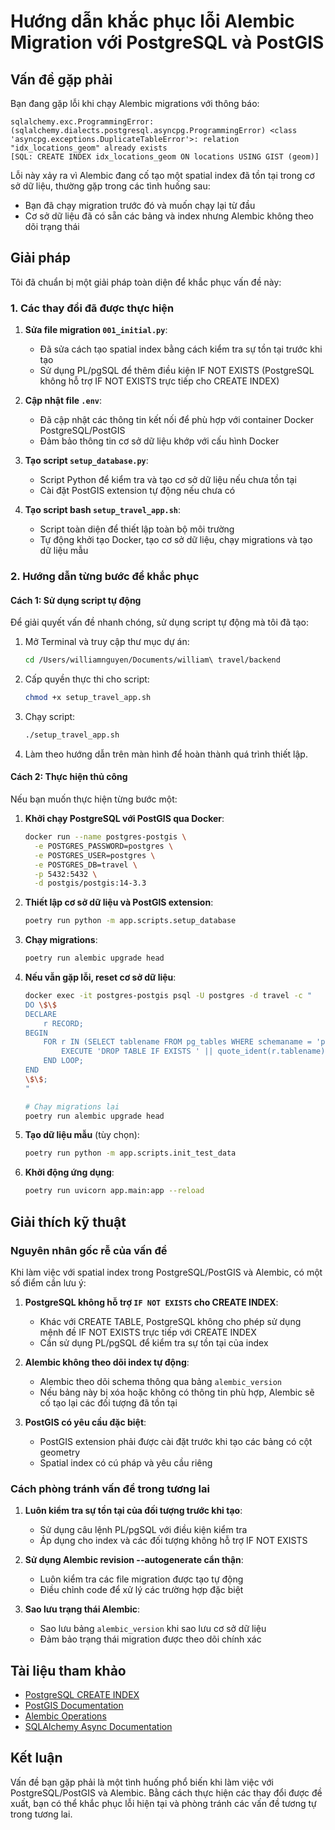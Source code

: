 # Hướng dẫn khắc phục lỗi Alembic Migration với PostgreSQL và PostGIS

## Vấn đề gặp phải

Bạn đang gặp lỗi khi chạy Alembic migrations với thông báo:

```
sqlalchemy.exc.ProgrammingError: (sqlalchemy.dialects.postgresql.asyncpg.ProgrammingError) <class 'asyncpg.exceptions.DuplicateTableError'>: relation "idx_locations_geom" already exists
[SQL: CREATE INDEX idx_locations_geom ON locations USING GIST (geom)]
```

Lỗi này xảy ra vì Alembic đang cố tạo một spatial index đã tồn tại trong cơ sở dữ liệu, thường gặp trong các tình huống sau:
- Bạn đã chạy migration trước đó và muốn chạy lại từ đầu
- Cơ sở dữ liệu đã có sẵn các bảng và index nhưng Alembic không theo dõi trạng thái

## Giải pháp

Tôi đã chuẩn bị một giải pháp toàn diện để khắc phục vấn đề này:

### 1. Các thay đổi đã được thực hiện

1. **Sửa file migration `001_initial.py`**:
   - Đã sửa cách tạo spatial index bằng cách kiểm tra sự tồn tại trước khi tạo
   - Sử dụng PL/pgSQL để thêm điều kiện IF NOT EXISTS (PostgreSQL không hỗ trợ IF NOT EXISTS trực tiếp cho CREATE INDEX)

2. **Cập nhật file `.env`**:
   - Đã cập nhật các thông tin kết nối để phù hợp với container Docker PostgreSQL/PostGIS
   - Đảm bảo thông tin cơ sở dữ liệu khớp với cấu hình Docker

3. **Tạo script `setup_database.py`**:
   - Script Python để kiểm tra và tạo cơ sở dữ liệu nếu chưa tồn tại
   - Cài đặt PostGIS extension tự động nếu chưa có

4. **Tạo script bash `setup_travel_app.sh`**:
   - Script toàn diện để thiết lập toàn bộ môi trường
   - Tự động khởi tạo Docker, tạo cơ sở dữ liệu, chạy migrations và tạo dữ liệu mẫu

### 2. Hướng dẫn từng bước để khắc phục

#### Cách 1: Sử dụng script tự động

Để giải quyết vấn đề nhanh chóng, sử dụng script tự động mà tôi đã tạo:

1. Mở Terminal và truy cập thư mục dự án:
   ```bash
   cd /Users/williamnguyen/Documents/william\ travel/backend
   ```

2. Cấp quyền thực thi cho script:
   ```bash
   chmod +x setup_travel_app.sh
   ```

3. Chạy script:
   ```bash
   ./setup_travel_app.sh
   ```

4. Làm theo hướng dẫn trên màn hình để hoàn thành quá trình thiết lập.

#### Cách 2: Thực hiện thủ công

Nếu bạn muốn thực hiện từng bước một:

1. **Khởi chạy PostgreSQL với PostGIS qua Docker**:
   ```bash
   docker run --name postgres-postgis \
     -e POSTGRES_PASSWORD=postgres \
     -e POSTGRES_USER=postgres \
     -e POSTGRES_DB=travel \
     -p 5432:5432 \
     -d postgis/postgis:14-3.3
   ```

2. **Thiết lập cơ sở dữ liệu và PostGIS extension**:
   ```bash
   poetry run python -m app.scripts.setup_database
   ```

3. **Chạy migrations**:
   ```bash
   poetry run alembic upgrade head
   ```

4. **Nếu vẫn gặp lỗi, reset cơ sở dữ liệu**:
   ```bash
   docker exec -it postgres-postgis psql -U postgres -d travel -c "
   DO \$\$
   DECLARE
       r RECORD;
   BEGIN
       FOR r IN (SELECT tablename FROM pg_tables WHERE schemaname = 'public') LOOP
           EXECUTE 'DROP TABLE IF EXISTS ' || quote_ident(r.tablename) || ' CASCADE';
       END LOOP;
   END
   \$\$;
   "
   
   # Chạy migrations lại
   poetry run alembic upgrade head
   ```

5. **Tạo dữ liệu mẫu** (tùy chọn):
   ```bash
   poetry run python -m app.scripts.init_test_data
   ```

6. **Khởi động ứng dụng**:
   ```bash
   poetry run uvicorn app.main:app --reload
   ```

## Giải thích kỹ thuật

### Nguyên nhân gốc rễ của vấn đề

Khi làm việc với spatial index trong PostgreSQL/PostGIS và Alembic, có một số điểm cần lưu ý:

1. **PostgreSQL không hỗ trợ `IF NOT EXISTS` cho CREATE INDEX**:
   - Khác với CREATE TABLE, PostgreSQL không cho phép sử dụng mệnh đề IF NOT EXISTS trực tiếp với CREATE INDEX
   - Cần sử dụng PL/pgSQL để kiểm tra sự tồn tại của index

2. **Alembic không theo dõi index tự động**:
   - Alembic theo dõi schema thông qua bảng `alembic_version`
   - Nếu bảng này bị xóa hoặc không có thông tin phù hợp, Alembic sẽ cố tạo lại các đối tượng đã tồn tại

3. **PostGIS có yêu cầu đặc biệt**:
   - PostGIS extension phải được cài đặt trước khi tạo các bảng có cột geometry
   - Spatial index có cú pháp và yêu cầu riêng

### Cách phòng tránh vấn đề trong tương lai

1. **Luôn kiểm tra sự tồn tại của đối tượng trước khi tạo**:
   - Sử dụng câu lệnh PL/pgSQL với điều kiện kiểm tra
   - Áp dụng cho index và các đối tượng không hỗ trợ IF NOT EXISTS

2. **Sử dụng Alembic revision --autogenerate cẩn thận**:
   - Luôn kiểm tra các file migration được tạo tự động
   - Điều chỉnh code để xử lý các trường hợp đặc biệt

3. **Sao lưu trạng thái Alembic**:
   - Sao lưu bảng `alembic_version` khi sao lưu cơ sở dữ liệu
   - Đảm bảo trạng thái migration được theo dõi chính xác

## Tài liệu tham khảo

- [PostgreSQL CREATE INDEX](https://www.postgresql.org/docs/current/sql-createindex.html)
- [PostGIS Documentation](https://postgis.net/docs/)
- [Alembic Operations](https://alembic.sqlalchemy.org/en/latest/ops.html)
- [SQLAlchemy Async Documentation](https://docs.sqlalchemy.org/en/20/orm/extensions/asyncio.html)

## Kết luận

Vấn đề bạn gặp phải là một tình huống phổ biến khi làm việc với PostgreSQL/PostGIS và Alembic. Bằng cách thực hiện các thay đổi được đề xuất, bạn có thể khắc phục lỗi hiện tại và phòng tránh các vấn đề tương tự trong tương lai.
